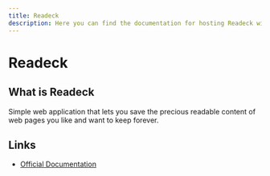 ```yaml
---
title: Readeck
description: Here you can find the documentation for hosting Readeck with Coolify.
---
```


# Readeck

<ZoomableImage src="/docs/images/services/readeck.svg" />

## What is Readeck

Simple web application that lets you save the precious readable content of web pages you like and want to keep forever.

## Links

- [Official Documentation](https://readeck.org/en/docs/?utm_source=coolify.io)
